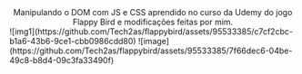 <center>Manipulando o DOM com JS e CSS aprendido no curso da Udemy do jogo Flappy Bird e modificações feitas por mim.</center>
![img1](https://github.com/Tech2as/flappybird/assets/95533385/c7cf2cbc-b1a6-43b6-9ce1-cbb0986cdd80)
![image](https://github.com/Tech2as/flappybird/assets/95533385/7f66dec6-04be-49c8-b8d4-09c3fa33490f)

